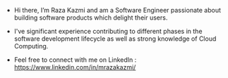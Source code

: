 
- Hi there, I’m Raza Kazmi and am a Software Engineer passionate about building software products which delight their users. 

- I've significant experience contributing to different phases in the software development lifecycle as well as strong knowledge of Cloud Computing.

- Feel free to connect with me on LinkedIn : https://www.linkedin.com/in/mrazakazmi/
<!---
MRazaKazmi/MRazaKazmi is a ✨ special ✨ repository because its `README.md` (this file) appears on your GitHub profile.
You can click the Preview link to take a look at your changes.
--->
